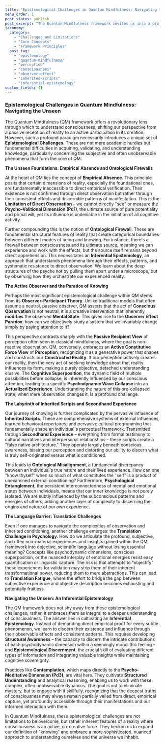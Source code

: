```yaml
---
title: "Epistemological Challenges in Quantum Mindfulness: Navigating the Unseen"
menu_order: 1
post_status: publish
post_excerpt: "The Quantum Mindfulness framework invites us into a profound exploration of consciousness, but this journey is not without its unique set of epistemological challenges. Understanding the nature of knowledge within this paradigm requires grappling with phenomena that often defy conventional empirical observation. This article delves into how Quantum Mindfulness addresses the inherent difficulties in knowing what is often unseen, influenced, and actively constructed by the very act of observation."
taxonomy:
  category:
    - "Challenges and Limitations"
    - "Core Concepts"
    - "Framework Principles"
  post_tag:
    - "epistemology"
    - "quantum-mindfulness"
    - "perception"
    - "consciousness"
    - "observer-effect"
    - "inherited-scripts"
    - "inferential-epistemology"
custom_fields: {}
---
```


### Epistemological Challenges in Quantum Mindfulness: Navigating the Unseen

The Quantum Mindfulness (QM) framework offers a revolutionary lens through which to understand consciousness, shifting our perspective from a passive reception of reality to an active participation in its creation. However, such a profound paradigm necessarily introduces a unique set of **Epistemological Challenges**. These are not mere academic hurdles but fundamental difficulties in acquiring, validating, and understanding knowledge, particularly concerning the subjective and often unobservable phenomena that form the core of QM.

**The Unseen Foundations: Empirical Absence and Ontological Firewalls**

At the heart of QM lies the concept of **Empirical Absence**. This principle posits that certain dimensions of reality, especially the foundational ones, are fundamentally inaccessible to direct empirical verification. Their existence is not confirmed through direct observation but rather through their consistent effects and discernible patterns of manifestation. This is the **Limitation of Direct Observation** – we cannot directly "see" or measure the **Psycho-Volitional Dimension (Pd1)**, the ultimate source of pure potentiality and primal will, yet its influence is undeniable in the initiation of all cognitive activity.

Further compounding this is the notion of **Ontological Firewall**. These are fundamental structural features of reality that create categorical boundaries between different modes of being and knowing. For instance, there's a firewall between consciousness and its ultimate source, meaning we can experience and work with the effects, but the source itself remains beyond direct apprehension. This necessitates an **Inferential Epistemology**, an approach that understands phenomena through their effects, patterns, and systematic resistance to direct observation. We learn about the deep structures of the psyche not by pulling them apart under a microscope, but by observing how they orchestrate our experienced reality.

**The Active Observer and the Paradox of Knowing**

Perhaps the most significant epistemological challenge within QM stems from its **Observer-Participant Theory**. Unlike traditional models that often assume a neutral, passive observer, QM asserts that the act of **Conscious Observation** is not neutral; it is a creative intervention that inherently **modifies** the observed **Mental State**. This gives rise to the **Observer Effect Paradox**: how can we objectively study a system that we invariably change simply by paying attention to it?

This perspective contrasts sharply with the **Passive Recipient View** of perception often seen in classical mindfulness, where the goal is non-reactive observation. QM, conversely, embraces an **Active Constitutive Force View** of **Perception**, recognizing it as a generative power that shapes and constructs our **Constructed Reality**. If our perception actively creates our reality, then the very act of seeking knowledge about that reality influences its form, making a purely objective, detached understanding elusive. The **Cognitive Superposition**, the dynamic field of multiple possibilities before collapse, is inherently influenced by our conscious attention, leading to a specific **Psychodynamic Wave Collapse** into an **Actualized Experience**. Understanding the nature of this pre-collapsed state, when mere observation changes it, is a profound challenge.

**The Labyrinth of Inherited Scripts and Secondhand Experience**

Our journey of knowing is further complicated by the pervasive influence of **Inherited Scripts**. These are comprehensive systems of external influences, learned behavioral repertoires, and pervasive cultural programming that fundamentally shape an individual's perceptual framework. Transmitted through **Secondhand Experience** – everything from formal testimony to cultural narratives and interpersonal relationships – these scripts create a "false native architecture." They operate largely beneath conscious awareness, biasing our perception and distorting our ability to discern what is truly self-originated versus what is conditioned.

This leads to **Ontological Misalignment**, a fundamental discrepancy between an individual's true nature and their lived experience. How can one "know thyself" when so much of what constitutes the "self" is a product of unexamined external conditioning? Furthermore, **Psychological Entanglement**, the persistent interconnectedness of mental and emotional states between individuals, means that our inner knowledge is not purely isolated. We are subtly influenced by the subconscious patterns and energies of others, adding another layer of complexity to discerning the origins and nature of our own experience.

**The Language Barrier: Translation Challenges**

Even if one manages to navigate the complexities of observation and inherited conditioning, another challenge emerges: the **Translation Challenge in Psychology**. How do we articulate the profound, subjective, and often non-material experiences and insights gained within the QM framework into objective, scientific language without losing essential meaning? Concepts like psychodynamic dimensions, conscious superposition, or the nuanced interplay of emotional energies resist easy quantification or linguistic capture. The risk is that attempts to "objectify" these experiences for validation may strip them of their inherent transformational power, reducing them to mere abstractions. This can lead to **Translation Fatigue**, where the effort to bridge the gap between subjective experience and objective description becomes exhausting and potentially fruitless.

**Navigating the Unseen: An Inferential Epistemology**

The QM framework does not shy away from these epistemological challenges; rather, it embraces them as integral to a deeper understanding of consciousness. The answer lies in cultivating an **Inferential Epistemology**. Instead of demanding direct empirical proof for every subtle phenomenon, we learn to discern their existence and influence through their observable effects and consistent patterns. This requires developing **Structural Awareness** – the capacity to discern the intricate contributions of each psychodynamic dimension within a seemingly monolithic feeling – and **Epistemological Discernment**, the crucial skill of evaluating different types of information and integrating valuable insights while maintaining cognitive sovereignty.

Practices like **Contemplation**, which maps directly to the **Psycho-Meditative Dimension (Pd3)**, are vital here. They cultivate **Structured Understanding** and analytical reasoning, enabling us to work with these complex, often unobservable dynamics. The goal is not to eliminate mystery, but to engage with it skillfully, recognizing that the deepest truths of consciousness may always remain partially veiled from direct, empirical capture, yet profoundly accessible through their manifestations and our informed interaction with them.

In Quantum Mindfulness, these epistemological challenges are not limitations to be overcome, but rather inherent features of a reality where consciousness is an active, co-creative force. They beckon us to expand our definition of "knowing" and embrace a more sophisticated, nuanced approach to understanding ourselves and the universe we inhabit.